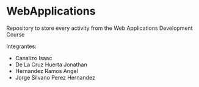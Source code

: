# WebApplications
Repository to store every activity from the Web Applications Development Course

Integrantes:
- Canalizo Isaac
- De La Cruz Huerta Jonathan
- Hernandez Ramos Angel
- Jorge Silvano Perez Hernandez
